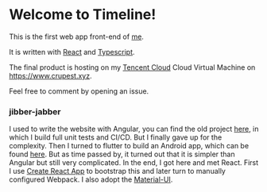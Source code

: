 # Welcome to Timeline!

This is the first web app front-end of [me](https://github.com/crupest).

It is written with [React](https://reactjs.org/) and [Typescript](https://www.typescriptlang.org/).

The final product is hosting on my [Tencent Cloud](https://cloud.tencent.com/) Cloud Virtual Machine on https://www.crupest.xyz.

Feel free to comment by opening an issue.

### jibber-jabber

I used to write the website with Angular, you can find the old project [here](https://github.com/crupest/Timeline-App), in which I build full unit tests and CI/CD. But I finally gave up for the complexity. Then I turned to flutter to build an Android app, which can be found [here](https://github.com/crupest/Timeline-Flutter). But as time passed by, it turned out that it is simpler than Angular but still very complicated. In the end, I got here and met React. First I use [Create React App](https://github.com/facebook/create-react-app) to bootstrap this and later turn to manually configured Webpack. I also adopt the [Material-UI](https://material-ui.com/).
